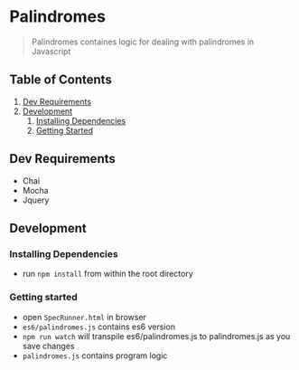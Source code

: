 # Palindromes

> Palindromes containes logic for dealing with palindromes in Javascript


## Table of Contents

1. [Dev Requirements](#dev-requirements)
1. [Development](#development)
    1. [Installing Dependencies](#installing-dependencies)
    2. [Getting Started](#getting-started)


## Dev Requirements

- Chai
- Mocha
- Jquery


## Development

### Installing Dependencies
 - run `npm install` from within the root directory

### Getting started
 - open `SpecRunner.html` in browser
 - `es6/palindromes.js` contains es6 version
 - `npm run watch` will transpile es6/palindromes.js to palindromes.js as you save changes
 - `palindromes.js` contains program logic
